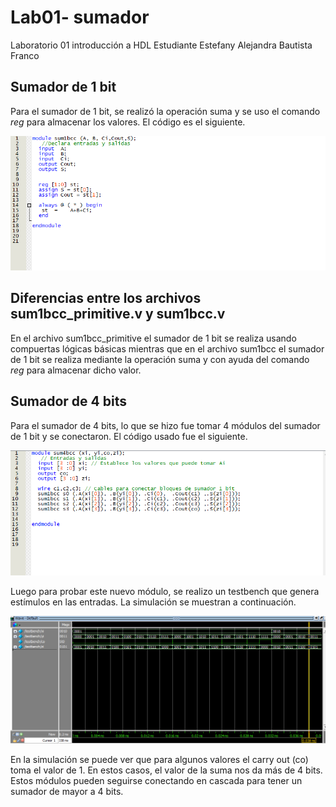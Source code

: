 # Lab01- sumador 
Laboratorio 01 introducción a HDL
Estudiante Estefany Alejandra Bautista Franco

## Sumador de 1 bit

Para el sumador de 1 bit, se realizó la operación suma y se uso el comando *reg* para almacenar los valores. El código es el siguiente.

![Código sumador 1 bit](https://github.com/unal-edigital1-lab/lab00-EstefanyB/blob/master/figs/cod_sum1b.png)

## Diferencias entre los archivos sum1bcc_primitive.v y sum1bcc.v
En el archivo sum1bcc_primitive el sumador de 1 bit se realiza usando compuertas lógicas básicas mientras que en el archivo sum1bcc el sumador de 1 bit se realiza mediante la operación suma y con ayuda del comando *reg* para almacenar dicho valor.


## Sumador de 4 bits

Para el sumador de 4 bits, lo que se hizo fue tomar 4 módulos del sumador de 1 bit y se conectaron. El código usado fue el siguiente.

![Código sumador de 4 bits](https://github.com/unal-edigital1-lab/lab00-EstefanyB/blob/master/figs/cod_sum4b.png)

Luego para probar este nuevo módulo, se realizo un testbench que genera estímulos en las entradas. La simulación se muestran a continuación.

![Testbench sumador de 4 bits](https://github.com/unal-edigital1-lab/lab00-EstefanyB/blob/master/figs/testbench_4b.png)

En la simulación se puede ver que para algunos valores el carry out (co) toma el valor de 1. En estos casos, el valor de la suma nos da más de 4 bits. Estos módulos pueden seguirse conectando en cascada para tener un sumador de mayor a 4 bits.

 
